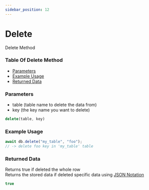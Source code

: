 ```yaml
---
sidebar_position: 12
---
```


# Delete

Delete Method

### Table Of Delete Method

- [Parameters](#parameters)
- [Example Usage](#example-usage)
- [Returned Data](#returned-data)

### Parameters
- table (table name to delete the data from)
- key (the key name you want to delete)
```js
delete(table, key)
```

### Example Usage
```js
await db.delete("my_table", "foo");
// -> delete foo key in 'my_table' table
```

### Returned Data
Returns true if deleted the whole row<br/>
Returns the stored data if deleted specific data using [JSON Notation](/docs/json-notation)
```js
true
```